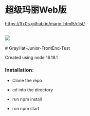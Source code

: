 # 超级玛丽Web版
<a href="https://ffx0s.github.io/mario-html5/dist/" target="_blank">https://ffx0s.github.io/mario-html5/dist/</a>

<br />
<img src="https://static.webfed.cn/Xnip2020-12-31_22-49-39.jpg">
<br />
<br />
# GrayHat-Junior-FrontEnd-Test

Created using node 16.19.1

### Installation:

- Clone the repo

- cd into the directory

- run npm install

- run npm start
